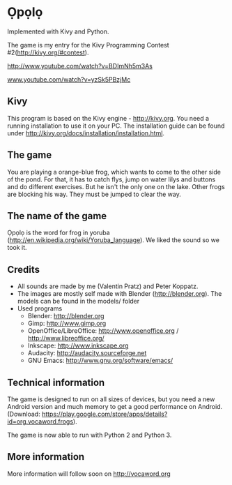 **Ọpọlọ**
==========
Implemented with Kivy and Python.

The game is my entry for the Kivy Programming Contest #2(http://kivy.org/#contest).

http://www.youtube.com/watch?v=BDImNh5m3As

www.youtube.com/watch?v=yzSk5PBzjMc

Kivy
----
This program is based on the Kivy engine - http://kivy.org.
You need a running installation to use it on your PC. The installation guide can be found under http://kivy.org/docs/installation/installation.html.

The game
--------
You are playing a orange-blue frog, which wants to come to the other side of the pond. For that, it has to catch flys, jump on water lilys and buttons and do different exercises. But he isn't the only one on the lake. Other frogs are blocking his way. They must be jumped to clear the way.

The name of the game
--------------------
Ọpọlọ is the word for frog in yoruba (http://en.wikipedia.org/wiki/Yoruba_language). We liked the sound so we took it.

Credits
-------
* All sounds are made by me (Valentin Pratz) and Peter Koppatz.
* The images are mostly self made with Blender (http://blender.org). The models can be found in the models/ folder
* Used programs
  * Blender: http://blender.org
  * Gimp: http://www.gimp.org
  * OpenOffice/LibreOffice: http://www.openoffice.org / http://www.libreoffice.org/
  * Inkscape: http://www.inkscape.org
  * Audacity: http://audacity.sourceforge.net
  * GNU Emacs: http://www.gnu.org/software/emacs/

Technical information
---------------------
The game is designed to run on all sizes of devices, but you need a new Android version and much memory to get a good performance on Android. (Download: https://play.google.com/store/apps/details?id=org.vocaword.frogs).

The game is now able to run with Python 2 and Python 3.

More information
----------------
More information will follow soon on http://vocaword.org

